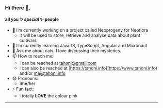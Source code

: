 ### Hi there 👋,
#### all you  ✨ _special_ ✨ people

- 🔭 I’m currently working on a project called Neoprogeny for Neoflora
  - It will be used to store, retrieve and analyse data about plant cultivars
- 🌱 I’m currently learning Java 18, TypeScript, Angular and Micronaut
- 💬 Ask me about cats.  I love discussing their mysteries.
- 📫 How to reach me: 
  - I can be reached at [tahoni@gmail.com](mailto:tahoni@gmail.com)
  - I can also be reached at [https://tahoni.info](https://www.tahoni.info) and/or [me@tahoni.info](mailto:me@tahoni.info)
- 😄 Pronouns: 
  - She/her
- ⚡ Fun fact:
  - I totally **LOVE** the colour pink

****
<!--
Here are some ideas to get you started:

- 👯 I’m looking to collaborate on ...
- 🤔 I’m looking for help with ...
-->

